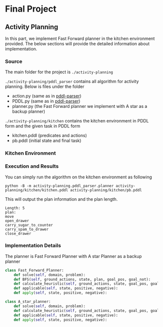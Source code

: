 # Final Project

## Activity Planning

In this part, we implement Fast Forward planner in the kitchen environment provided. The below sections will provide the detailed information about implementation.

### Source

The main folder for the project is `./activity-planning`

`./activity-planning/pddl_parser` contains all algorithm for activity planning. Below is files under the folder

- action.py (same as in [pddl-parser](https://github.com/pucrs-automated-planning/pddl-parser))
- PDDL.py (same as in [pddl-parser](https://github.com/pucrs-automated-planning/pddl-parser))
- planner.py (the Fast Forward planner we implement with A star as a backup planner)

`./activity-planning/kitchen` contains the kitchen environment in PDDL form and the given task in PDDL form

* kitchen.pddl (predicates and actions)
* pb.pddl (initial state and final task)

### Kitchen Environment


### Execution and Results

You can simply run the algorithm on the kitchen environment as following

```
python -B -m activity-planning.pddl_parser.planner activity-planning/kitchen/kitchen.pddl activity-planning/kitchen/pb.pddl
```

This will output the plan information and the plan length.

```
Length: 5
plan:
move
open_drawer
carry_sugar_to_counter
carry_spam_to_drawer
close_drawer
```

### Implementation Details

The planner is Fast Forward Planner with A star Planner as a backup planner

```Python
class Fast_Forward_Planner:
    def solve(self, domain, problem):
    def BFS(self, ground_actions, state, plan, goal_pos, goal_not):
    def calculate_heuristic(self, ground_actions, state, goal_pos, goal_not):
    def applicable(self, state, positive, negative):
    def apply(self, state, positive, negative):

class A_star_planner:
    def solve(self, domain, problem):
    def calculate_heuristic(self, ground_actions, state, goal_pos, goal_not):
    def applicable(self, state, positive, negative):
    def apply(self, state, positive, negative):
```
